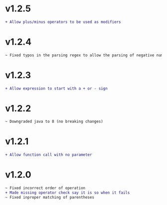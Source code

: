 # v1.2.5
```diff
+ Allow plus/minus operators to be used as modifiers
```

# v1.2.4
```diff
~ Fixed typos in the parsing regex to allow the parsing of negative numbers
```

# v1.2.3
```diff
+ Allow expression to start with a + or - sign
```

# v1.2.2
```diff
~ Downgraded java to 8 (no breaking changes)
```

# v1.2.1
```diff
+ Allow function call with no parameter
```

# v1.2.0
```diff
~ Fixed incorrect order of operation
+ Made missing operator check say it is so when it fails
~ Fixed inproper matching of parentheses
```